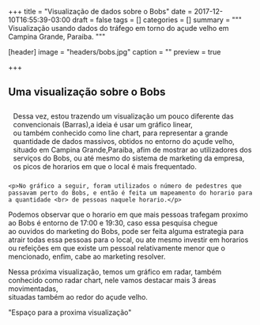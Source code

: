 +++
title = "Visualização de dados sobre o Bobs"
date = 2017-12-10T16:55:39-03:00
draft = false
tags = []
categories = []
summary = """
Visualização usando dados do tráfego em torno do açude velho em Campina Grande, Paraiba.
"""

[header]
image = "headers/bobs.jpg"
caption = ""
preview = true

+++

<script src="https://d3js.org/d3.v4.min.js"></script>
<link rel="stylesheet" href="https://maxcdn.bootstrapcdn.com/bootstrap/3.3.6/css/bootstrap.min.css">
<div class="container">
  <div class="row">
    <h2>Uma visualização sobre o Bobs</h2>
    <p>Dessa vez, estou trazendo um visualização um pouco diferente das convencionais (Barras),a ideia é usar um gráfico linear,<br> ou também conhecido como line chart, para representar a grande quantidade de dados massivos, obtidos no entorno do açude velho,<br> situado em Campina Grande,Paraiba, afim de mostrar ao utilizadores dos serviços do Bobs, ou até mesmo do sistema de marketing da empresa,<br> os picos de horarios em que o local é mais frequentado.</p>

    <p>No gráfico a seguir, foram utilizados o número de pedestres que passavam perto do Bobs, e então é feita um mapeamento do horario para a quantidade <br> de pessoas naquele horario.</p>

  </div>
  <div class="row mychart" id="chart"></div>

  <p>Podemos observar que o horario em que mais pessoas trafegam proximo ao Bobs é entorno de 17:00 e 19:30, caso essa pesquisa chegue <br> ao ouvidos do marketing do Bobs, pode ser feita alguma estrategia para atrair todas essa pessoas para o local, ou ate mesmo investir em horarios<br> ou refeições em que existe um pessoal relativamente menor que o mencionado, enfim, cabe ao marketing resolver.

  <p>Nessa próxima visualização, temos um gráfico em radar, também conhecido como radar chart, nele vamos destacar mais 3 áreas movimentadas,<br> situadas também ao redor do açude velho.

  <p>"Espaço para a proxima visualização"

</div>

<style type="text/css">
  .line {
      fill: none;
      stroke: #ffab00;
      stroke-width: 3;
  }

  .dot {
      fill: #ffab00;
      stroke: #fff;
  }

  .row p{
    padding: 10px;
  }

</style>
<script type="text/javascript">
    "user strict"

    function desenhaVisualizacao(dados){

      var larguraSVG = 800,
          alturaSVG = 500;

      var horariosBobs = dados.filter((dado) => dado.local === "bobs");
      console.log(horariosBobs);

      var margin = {top: 50, right: 50, bottom: 50, left: 50}
        , width = larguraSVG - margin.left - margin.right
        , height = alturaSVG - margin.top - margin.bottom;

      var n = 59;
      var horas = ["6:00","7:00","8:00","9:00","10:00","11:00","12:00","13:00","14:00","15:00","16:00","17:00","18:00","19:00","20:00"];

      var xScale = d3.scaleLinear()
          .domain([0, n])
          .range([0, width]);

      var x = d3.scaleBand()
        .domain(horas)
        .range([0, width]);

      var yScale = d3.scaleLinear()
          .domain([0, 320])
          .range([height, 0]);

      var line = d3.line()
          .x(function(d, i) { return xScale(i); })
          .y(function(d) { return yScale(d.total_pedestres); })
          .curve(d3.curveMonotoneX);

      var svg = d3.select("#chart").append("svg")
          .attr("width", width + margin.left + margin.right)
          .attr("height", height + margin.top + margin.bottom)
        .append("g")
          .attr("transform", "translate(" + margin.left + "," + margin.top + ")");

      svg.append("g")
          .attr("class", "x axis")
          .attr("transform", "translate(-22," + height + ")")
          .call(d3.axisBottom(x))
          .select(".domain")
            .remove();

      svg.append("g")
          .attr("class", "y axis")
          .call(d3.axisLeft(yScale));

      svg.append("path")
          .datum(horariosBobs)
          .attr("class", "line")
          .attr("d", line);

      svg.append("text")
          .attr("transform", "translate(20," + (height/100) + ") rotate(0)")
          .text("Número de pedestres");

    }

    d3.csv("https://raw.githubusercontent.com/luizaugustomm/pessoas-no-acude/master/dados/processados/dados.csv",function(dados){
        desenhaVisualizacao(dados);
    });

  </script>
